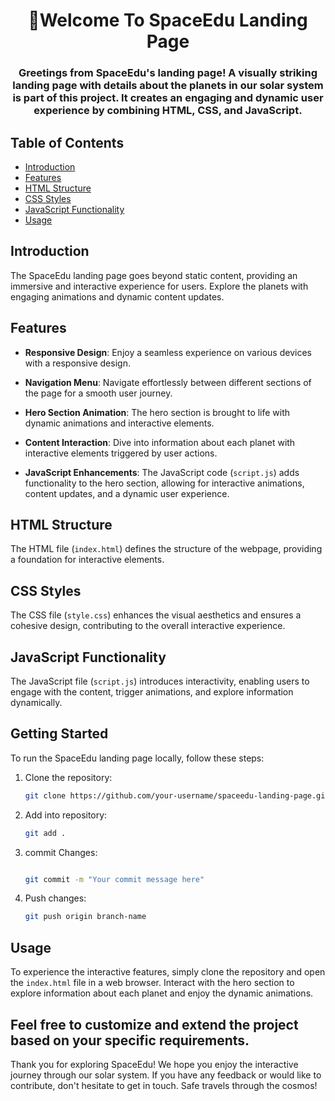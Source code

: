 <h1 align="center">🚀Welcome To SpaceEdu Landing Page</h1>
<h3 align="center">Greetings from SpaceEdu's landing page! A visually striking landing page with details about the planets in our solar system is part of this project. It creates an engaging and dynamic user experience by combining HTML, CSS, and JavaScript.</h3>

## Table of Contents

- [Introduction](#introduction)
- [Features](#features)
- [HTML Structure](#html-structure)
- [CSS Styles](#css-styles)
- [JavaScript Functionality](#javascript-functionality)
- [Usage](#usage)

## Introduction

The SpaceEdu landing page goes beyond static content, providing an immersive and interactive experience for users. Explore the planets with engaging animations and dynamic content updates.

## Features

- **Responsive Design**: Enjoy a seamless experience on various devices with a responsive design.

- **Navigation Menu**: Navigate effortlessly between different sections of the page for a smooth user journey.

- **Hero Section Animation**: The hero section is brought to life with dynamic animations and interactive elements.

- **Content Interaction**: Dive into information about each planet with interactive elements triggered by user actions.

- **JavaScript Enhancements**: The JavaScript code (`script.js`) adds functionality to the hero section, allowing for interactive animations, content updates, and a dynamic user experience.

## HTML Structure

The HTML file (`index.html`) defines the structure of the webpage, providing a foundation for interactive elements.

## CSS Styles

The CSS file (`style.css`) enhances the visual aesthetics and ensures a cohesive design, contributing to the overall interactive experience.

## JavaScript Functionality

The JavaScript file (`script.js`) introduces interactivity, enabling users to engage with the content, trigger animations, and explore information dynamically.

## Getting Started

To run the SpaceEdu landing page locally, follow these steps:

1. Clone the repository:

   ```bash
   git clone https://github.com/your-username/spaceedu-landing-page.git
2. Add into repository:
   
    ```bash
    git add .

3. commit Changes:
    ```bash

    git commit -m "Your commit message here"

4. Push changes:

    ```bash
    git push origin branch-name


## Usage

To experience the interactive features, simply clone the repository and open the `index.html` file in a web browser. Interact with the hero section to explore information about each planet and enjoy the dynamic animations.

Feel free to customize and extend the project based on your specific requirements. 
---

Thank you for exploring SpaceEdu! We hope you enjoy the interactive journey through our solar system. If you have any feedback or would like to contribute, don't hesitate to get in touch. Safe travels through the cosmos!


